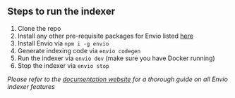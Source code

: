 ## Steps to run the indexer

1. Clone the repo
1. Install any other pre-requisite packages for Envio listed [here](https://docs.envio.dev/docs/installation#prerequisites)
1. Install Envio via `npm i -g envio`
1. Generate indexing code via `envio codegen`
1. Run the indexer via `envio dev` (make sure you have Docker running)
1. Stop the indexer via `envio stop`

_Please refer to the [documentation website](https://docs.envio.dev) for a thorough guide on all Envio indexer features_
